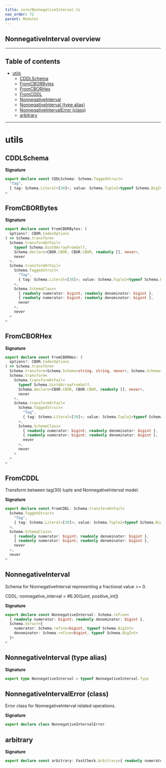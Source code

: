 ```yaml
---
title: core/NonnegativeInterval.ts
nav_order: 72
parent: Modules
---
```


## NonnegativeInterval overview

---

<h2 class="text-delta">Table of contents</h2>

- [utils](#utils)
  - [CDDLSchema](#cddlschema)
  - [FromCBORBytes](#fromcborbytes)
  - [FromCBORHex](#fromcborhex)
  - [FromCDDL](#fromcddl)
  - [NonnegativeInterval](#nonnegativeinterval)
  - [NonnegativeInterval (type alias)](#nonnegativeinterval-type-alias)
  - [NonnegativeIntervalError (class)](#nonnegativeintervalerror-class)
  - [arbitrary](#arbitrary)

---

# utils

## CDDLSchema

**Signature**

```ts
export declare const CDDLSchema: Schema.TaggedStruct<
  "Tag",
  { tag: Schema.Literal<[30]>; value: Schema.Tuple2<typeof Schema.BigIntFromSelf, typeof Schema.BigIntFromSelf> }
>
```

## FromCBORBytes

**Signature**

```ts
export declare const FromCBORBytes: (
  options?: CBOR.CodecOptions
) => Schema.transform<
  Schema.transformOrFail<
    typeof Schema.Uint8ArrayFromSelf,
    Schema.declare<CBOR.CBOR, CBOR.CBOR, readonly [], never>,
    never
  >,
  Schema.transformOrFail<
    Schema.TaggedStruct<
      "Tag",
      { tag: Schema.Literal<[30]>; value: Schema.Tuple2<typeof Schema.BigIntFromSelf, typeof Schema.BigIntFromSelf> }
    >,
    Schema.SchemaClass<
      { readonly numerator: bigint; readonly denominator: bigint },
      { readonly numerator: bigint; readonly denominator: bigint },
      never
    >,
    never
  >
>
```

## FromCBORHex

**Signature**

```ts
export declare const FromCBORHex: (
  options?: CBOR.CodecOptions
) => Schema.transform<
  Schema.transform<Schema.Schema<string, string, never>, Schema.Schema<Uint8Array, Uint8Array, never>>,
  Schema.transform<
    Schema.transformOrFail<
      typeof Schema.Uint8ArrayFromSelf,
      Schema.declare<CBOR.CBOR, CBOR.CBOR, readonly [], never>,
      never
    >,
    Schema.transformOrFail<
      Schema.TaggedStruct<
        "Tag",
        { tag: Schema.Literal<[30]>; value: Schema.Tuple2<typeof Schema.BigIntFromSelf, typeof Schema.BigIntFromSelf> }
      >,
      Schema.SchemaClass<
        { readonly numerator: bigint; readonly denominator: bigint },
        { readonly numerator: bigint; readonly denominator: bigint },
        never
      >,
      never
    >
  >
>
```

## FromCDDL

Transform between tag(30) tuple and NonnegativeInterval model.

**Signature**

```ts
export declare const FromCDDL: Schema.transformOrFail<
  Schema.TaggedStruct<
    "Tag",
    { tag: Schema.Literal<[30]>; value: Schema.Tuple2<typeof Schema.BigIntFromSelf, typeof Schema.BigIntFromSelf> }
  >,
  Schema.SchemaClass<
    { readonly numerator: bigint; readonly denominator: bigint },
    { readonly numerator: bigint; readonly denominator: bigint },
    never
  >,
  never
>
```

## NonnegativeInterval

Schema for NonnegativeInterval representing a fractional value >= 0.

CDDL: nonnegative_interval = #6.30([uint, positive_int])

**Signature**

```ts
export declare const NonnegativeInterval: Schema.refine<
  { readonly numerator: bigint; readonly denominator: bigint },
  Schema.Struct<{
    numerator: Schema.refine<bigint, typeof Schema.BigInt>
    denominator: Schema.refine<bigint, typeof Schema.BigInt>
  }>
>
```

## NonnegativeInterval (type alias)

**Signature**

```ts
export type NonnegativeInterval = typeof NonnegativeInterval.Type
```

## NonnegativeIntervalError (class)

Error class for NonnegativeInterval related operations.

**Signature**

```ts
export declare class NonnegativeIntervalError
```

## arbitrary

**Signature**

```ts
export declare const arbitrary: FastCheck.Arbitrary<{ readonly numerator: bigint; readonly denominator: bigint }>
```
